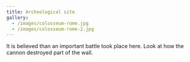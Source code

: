```yaml
---
title: Archeological site
gallery:
  - /images/colosseum-rome.jpg
  - /images/colosseum-rome-2.jpg
---
```

It is believed than an important battle took place here. Look at how the cannon destroyed part of the wall.